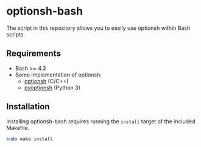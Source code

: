# optionsh-bash

The script in this repository allows you to easily use optionsh within Bash scripts.

## Requirements

* Bash >= 4.3
* Some implementation of optionsh:
    * [optionsh](https://github.com/actapia/optionsh) (C/C++)
    * [pyoptionsh](https://github.com/actapia/pyoptionsh) (Python 3)

## Installation

Installing optionsh-bash requires running the `install` target of the included Makefile.

```bash
sudo make install
```